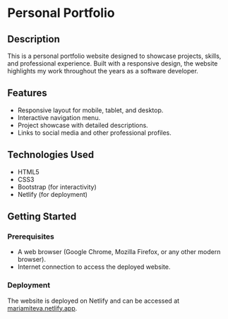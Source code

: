 # Personal Portfolio

## Description

This is a personal portfolio website designed to showcase projects, skills, and professional experience. Built with a responsive design, the website highlights my work throughout the years as a software developer.

## Features

* Responsive layout for mobile, tablet, and desktop.
* Interactive navigation menu.
* Project showcase with detailed descriptions.
* Links to social media and other professional profiles.

## Technologies Used

* HTML5
* CSS3 
* Bootstrap (for interactivity)
* Netlify (for deployment)

## Getting Started

### Prerequisites

* A web browser (Google Chrome, Mozilla Firefox, or any other modern browser).
* Internet connection to access the deployed website.

### Deployment

The website is deployed on Netlify and can be accessed at [mariamiteva.netlify.app](https://mariamiteva.netlify.app).
